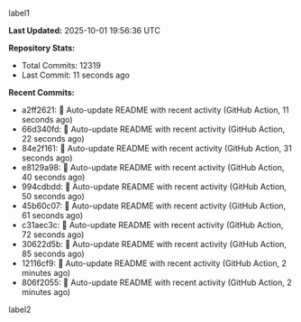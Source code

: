 
label1 
<!-- ACTIVITY_START -->
**Last Updated:** 2025-10-01 19:56:36 UTC

**Repository Stats:**
- Total Commits: 12319
- Last Commit: 11 seconds ago

**Recent Commits:**
- a2ff2621: 🤖 Auto-update README with recent activity (GitHub Action, 11 seconds ago)
- 66d340fd: 🤖 Auto-update README with recent activity (GitHub Action, 22 seconds ago)
- 84e2f161: 🤖 Auto-update README with recent activity (GitHub Action, 31 seconds ago)
- e8129a98: 🤖 Auto-update README with recent activity (GitHub Action, 40 seconds ago)
- 994cdbdd: 🤖 Auto-update README with recent activity (GitHub Action, 50 seconds ago)
- 45b60c07: 🤖 Auto-update README with recent activity (GitHub Action, 61 seconds ago)
- c31aec3c: 🤖 Auto-update README with recent activity (GitHub Action, 72 seconds ago)
- 30622d5b: 🤖 Auto-update README with recent activity (GitHub Action, 85 seconds ago)
- 12116cf9: 🤖 Auto-update README with recent activity (GitHub Action, 2 minutes ago)
- 806f2055: 🤖 Auto-update README with recent activity (GitHub Action, 2 minutes ago)
<!-- ACTIVITY_END -->

label2
